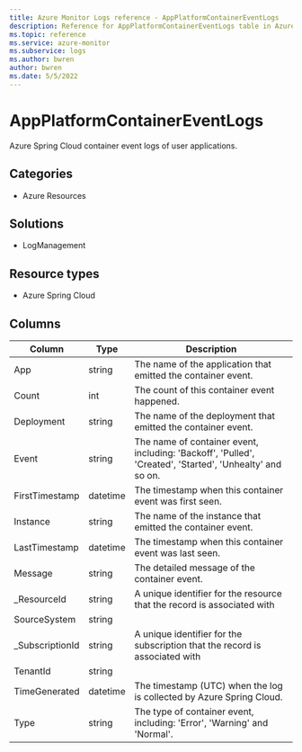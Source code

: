```yaml
---
title: Azure Monitor Logs reference - AppPlatformContainerEventLogs
description: Reference for AppPlatformContainerEventLogs table in Azure Monitor Logs.
ms.topic: reference
ms.service: azure-monitor
ms.subservice: logs
ms.author: bwren
author: bwren
ms.date: 5/5/2022
---
```


# AppPlatformContainerEventLogs

 Azure Spring Cloud container event logs of user applications.

## Categories

- Azure Resources
## Solutions

- LogManagement
## Resource types

- Azure Spring Cloud




## Columns

| Column | Type | Description |
| --- | --- | --- |
| App | string | The name of the application that emitted the container event. |
| Count | int | The count of this container event happened. |
| Deployment | string | The name of the deployment that emitted the container event. |
| Event | string | The name of container event, including: 'Backoff', 'Pulled', 'Created', 'Started', 'Unhealty' and so on. |
| FirstTimestamp | datetime | The timestamp when this container event was first seen. |
| Instance | string | The name of the instance that emitted the container event. |
| LastTimestamp | datetime | The timestamp when this container event was last seen. |
| Message | string | The detailed message of the container event. |
| _ResourceId | string | A unique identifier for the resource that the record is associated with |
| SourceSystem | string |  |
| _SubscriptionId | string | A unique identifier for the subscription that the record is associated with |
| TenantId | string |  |
| TimeGenerated | datetime | The timestamp (UTC) when the log is collected by Azure Spring Cloud. |
| Type | string | The type of container event, including: 'Error', 'Warning' and 'Normal'. |

